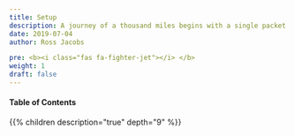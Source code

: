 ```yaml
---
title: Setup
description: A journey of a thousand miles begins with a single packet
date: 2019-07-04
author: Ross Jacobs

pre: <b><i class="fas fa-fighter-jet"></i> </b>
weight: 1
draft: false
---
```


#### Table of Contents

{{% children description="true" depth="9" %}}
